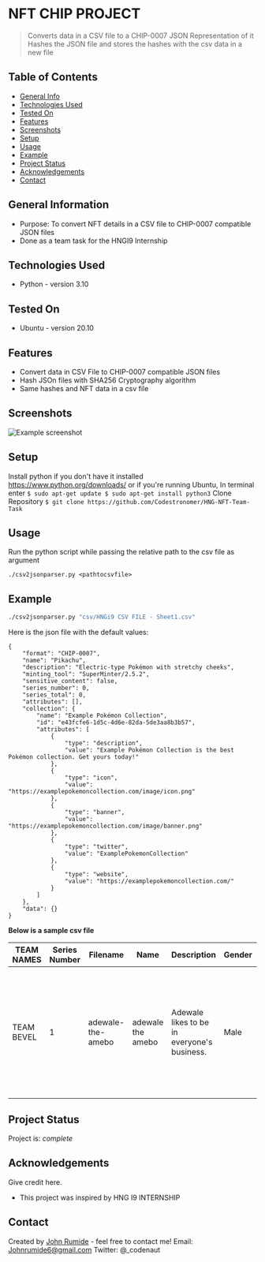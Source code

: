# NFT CHIP PROJECT
> Converts data in a CSV file to a CHIP-0007 JSON Representation of it
> Hashes the JSON file and stores the hashes with the csv data in a new file<!-- If you have the project hosted somewhere, include the link here. -->

## Table of Contents
* [General Info](#general-information)
* [Technologies Used](#technologies-used)
* [Tested On](#tested-on)
* [Features](#features)
* [Screenshots](#screenshots)
* [Setup](#setup)
* [Usage](#usage)
* [Example](#example)
* [Project Status](#project-status)
* [Acknowledgements](#acknowledgements)
* [Contact](#contact)
<!-- * [License](#license) -->


## General Information
- Purpose: To convert NFT details in a CSV file to CHIP-0007 compatible JSON files 
- Done as a team task for the HNGI9 Internship
<!-- You don't have to answer all the questions - just the ones relevant to your project. -->


## Technologies Used
- Python - version 3.10

## Tested On
- Ubuntu - version 20.10


## Features
- Convert data in CSV File to CHIP-0007 compatible JSON files
- Hash JSOn files with SHA256 Cryptography algorithm
- Same hashes and NFT data in a csv file


## Screenshots
![Example screenshot](./img/screenshot.png)
<!-- If you have screenshots you'd like to share, include them here. -->


## Setup
Install python if you don't have it installed
https://www.python.org/downloads/
or if you're running Ubuntu, In terminal enter
`
$ sudo apt-get update
$ sudo apt-get install python3
`
Clone Repository
`$ git clone https://github.com/Codestronomer/HNG-NFT-Team-Task`


## Usage
Run the python script while passing the relative path to the csv file as argument

`./csv2jsonparser.py <pathtocsvfile>`

## Example

```bash
./csv2jsonparser.py "csv/HNGi9 CSV FILE - Sheet1.csv"
```

Here is the json file with the default values:

```jsonc
{
    "format": "CHIP-0007",
    "name": "Pikachu",
    "description": "Electric-type Pokémon with stretchy cheeks",
    "minting_tool": "SuperMinter/2.5.2",
    "sensitive_content": false,
    "series_number": 0,
    "series_total": 0,
    "attributes": [],
    "collection": {
        "name": "Example Pokémon Collection",
        "id": "e43fcfe6-1d5c-4d6e-82da-5de3aa8b3b57",
        "attributes": [
            {
                "type": "description",
                "value": "Example Pokémon Collection is the best Pokémon collection. Get yours today!"
            },
            {
                "type": "icon",
                "value": "https://examplepokemoncollection.com/image/icon.png"
            },
            {
                "type": "banner",
                "value": "https://examplepokemoncollection.com/image/banner.png"
            },
            {
                "type": "twitter",
                "value": "ExamplePokemonCollection"
            },
            {
                "type": "website",
                "value": "https://examplepokemoncollection.com/"
            }
        ]
    },
    "data": {}
}
```

**Below is a sample csv file**

| TEAM NAMES | Series Number | Filename          | Name              | Description                                 | Gender | Attributes                                                                                                                        | UUID                                 |
| ---------- | ------------- | ----------------- | ----------------- | ------------------------------------------- | ------ | --------------------------------------------------------------------------------------------------------------------------------- | ------------------------------------ |
| TEAM BEVEL | 1             | adewale-the-amebo | adewale the amebo | Adewale likes to be in everyone's business. | Male   | hair: bald; eyes: black; teeth: none; clothing: red; accessories: mask; expression: none; strength: powerful; weakness: curiosity | cad316c3-37f8-4b27-9f53-9d803bfcfee7 |


## Project Status
Project is: _complete_


## Acknowledgements
Give credit here.
- This project was inspired by HNG I9 INTERNSHIP

## Contact
Created by [John Rumide](https://www.github.com/codestronomer/) - feel free to contact me!
Email: Johnrumide6@gmail.com
Twitter: @_codenaut


<!-- Optional -->
<!-- ## License -->
<!-- This project is open source and available under the [... License](). -->

<!-- You don't have to include all sections - just the one's relevant to your project -->
